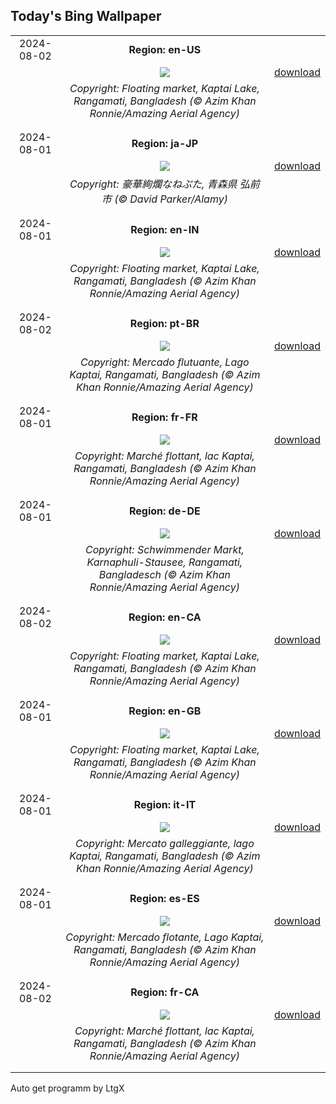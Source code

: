 ## Today's Bing Wallpaper
|      |      |      |
| :----: | :----: | :----: |
|2024-08-02|**Region: en-US**||
||![](https://www.bing.com/th?id=OHR.KaptaiLake_EN-US6490685268_UHD.jpg&pid=hp&w=1152&h=648&rs=1&c=4)| [download](https://www.bing.com/th?id=OHR.KaptaiLake_EN-US6490685268_UHD.jpg)|
||*Copyright: Floating market, Kaptai Lake, Rangamati, Bangladesh (© Azim Khan Ronnie/Amazing Aerial Agency)*
||
|||
|2024-08-01|**Region: ja-JP**||
||![](https://www.bing.com/th?id=OHR.Nebuta2024_JA-JP7778073736_UHD.jpg&pid=hp&w=1152&h=648&rs=1&c=4)| [download](https://www.bing.com/th?id=OHR.Nebuta2024_JA-JP7778073736_UHD.jpg)|
||*Copyright: 豪華絢爛なねぷた, 青森県 弘前市 (© David Parker/Alamy)*
||
|||
|2024-08-01|**Region: en-IN**||
||![](https://www.bing.com/th?id=OHR.KaptaiLake_EN-IN2191483743_UHD.jpg&pid=hp&w=1152&h=648&rs=1&c=4)| [download](https://www.bing.com/th?id=OHR.KaptaiLake_EN-IN2191483743_UHD.jpg)|
||*Copyright: Floating market, Kaptai Lake, Rangamati, Bangladesh (© Azim Khan Ronnie/Amazing Aerial Agency)*
||
|||
|2024-08-02|**Region: pt-BR**||
||![](https://www.bing.com/th?id=OHR.KaptaiLake_PT-BR8351405372_UHD.jpg&pid=hp&w=1152&h=648&rs=1&c=4)| [download](https://www.bing.com/th?id=OHR.KaptaiLake_PT-BR8351405372_UHD.jpg)|
||*Copyright: Mercado flutuante, Lago Kaptai, Rangamati, Bangladesh (© Azim Khan Ronnie/Amazing Aerial Agency)*
||
|||
|2024-08-01|**Region: fr-FR**||
||![](https://www.bing.com/th?id=OHR.KaptaiLake_FR-FR1329932845_UHD.jpg&pid=hp&w=1152&h=648&rs=1&c=4)| [download](https://www.bing.com/th?id=OHR.KaptaiLake_FR-FR1329932845_UHD.jpg)|
||*Copyright: Marché flottant, lac Kaptai, Rangamati, Bangladesh (© Azim Khan Ronnie/Amazing Aerial Agency)*
||
|||
|2024-08-01|**Region: de-DE**||
||![](https://www.bing.com/th?id=OHR.KaptaiLake_DE-DE6482554434_UHD.jpg&pid=hp&w=1152&h=648&rs=1&c=4)| [download](https://www.bing.com/th?id=OHR.KaptaiLake_DE-DE6482554434_UHD.jpg)|
||*Copyright: Schwimmender Markt, Karnaphuli-Stausee, Rangamati, Bangladesch (© Azim Khan Ronnie/Amazing Aerial Agency)*
||
|||
|2024-08-02|**Region: en-CA**||
||![](https://www.bing.com/th?id=OHR.KaptaiLake_EN-CA6019136030_UHD.jpg&pid=hp&w=1152&h=648&rs=1&c=4)| [download](https://www.bing.com/th?id=OHR.KaptaiLake_EN-CA6019136030_UHD.jpg)|
||*Copyright: Floating market, Kaptai Lake, Rangamati, Bangladesh (© Azim Khan Ronnie/Amazing Aerial Agency)*
||
|||
|2024-08-01|**Region: en-GB**||
||![](https://www.bing.com/th?id=OHR.KaptaiLake_EN-GB8876933727_UHD.jpg&pid=hp&w=1152&h=648&rs=1&c=4)| [download](https://www.bing.com/th?id=OHR.KaptaiLake_EN-GB8876933727_UHD.jpg)|
||*Copyright: Floating market, Kaptai Lake, Rangamati, Bangladesh (© Azim Khan Ronnie/Amazing Aerial Agency)*
||
|||
|2024-08-01|**Region: it-IT**||
||![](https://www.bing.com/th?id=OHR.KaptaiLake_IT-IT3135317683_UHD.jpg&pid=hp&w=1152&h=648&rs=1&c=4)| [download](https://www.bing.com/th?id=OHR.KaptaiLake_IT-IT3135317683_UHD.jpg)|
||*Copyright: Mercato galleggiante, lago Kaptai, Rangamati, Bangladesh (© Azim Khan Ronnie/Amazing Aerial Agency)*
||
|||
|2024-08-01|**Region: es-ES**||
||![](https://www.bing.com/th?id=OHR.KaptaiLake_ES-ES3810492985_UHD.jpg&pid=hp&w=1152&h=648&rs=1&c=4)| [download](https://www.bing.com/th?id=OHR.KaptaiLake_ES-ES3810492985_UHD.jpg)|
||*Copyright: Mercado flotante, Lago Kaptai, Rangamati, Bangladesh (© Azim Khan Ronnie/Amazing Aerial Agency)*
||
|||
|2024-08-02|**Region: fr-CA**||
||![](https://www.bing.com/th?id=OHR.KaptaiLake_FR-CA6950833575_UHD.jpg&pid=hp&w=1152&h=648&rs=1&c=4)| [download](https://www.bing.com/th?id=OHR.KaptaiLake_FR-CA6950833575_UHD.jpg)|
||*Copyright: Marché flottant, lac Kaptai, Rangamati, Bangladesh (© Azim Khan Ronnie/Amazing Aerial Agency)*
||
|||

Auto get programm by LtgX
